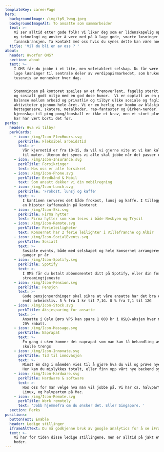 ```yaml
---
templateKey: careerPage
hero:
  backgroundImage: /img/tp5_lwog.jpeg
  backgroundImageAlt: To ansatte som sammarbeider
  text: >-
    Vi ser alltid etter gode folk! Vi liker deg som er lidenskapelig opptatt av
    ny teknologi og ønsker å være med på å lage gode, smarte løsninger for
    finansbransjen. Ta kontakt med oss hvis du synes dette kan være noe for deg!
  title: 'Vil du bli en av oss ? '
about:
  header: Hvorfor OMS?
  section: about
  text: >-
    I OMS får du jobbe i et lite, men veletablert selskap. Du får være med på å
    lage løsninger til sentrale deler av verdipapirmarkedet, som brukes av
    tusenvis av mennesker hver dag.


    Stemmningen på kontoret speiles av et fremoverlent, fagelig sterkt, kreativt
    og sosialt godt miljø med en god dose humor.  Vi er opptatt av en god
    balanse mellom arbeid og privatliv og tilbyr ulike sosiale og faglige
    aktiviteter gjennom hele året. Vi er en herlig rar kombo av blåskjorter,
    hettegensere, skatere, metalhoder, rap-fantaster og Birken-nerder. Evt
    kjennskap til ping pong/foosball er ikke et krav, men et stort pluss om du
    har har vært borti det før.
perks:
  header: Hva vi tilbyr
  perkCards:
    - icon: /img/Icon-FlexHours.svg
      perkTitle: Fleksibel arbeidstid
      text: >-
        Vår kjernetid er fra 10-15, da vil vi gjerne vite at vi kan kalle inn
        til møter. Utenom det synes vi alle skal jobbe når det passer dem
    - icon: /img/Icon-Insurance.svg
      perkTitle: Forsikringer
      text: Hos oss er alle forsikret
    - icon: /img/Icon-Phone.svg
      perkTitle: Bredbånd & Mobil
      text: Som ansatt dekker vi din mobilregning
    - icon: /img/Icon-Lunch.svg
      perkTitle: 'Frokost, lunsj og kaffe'
      text: >-
        I kantinen serveres det både frokost, lunsj og kaffe. I tillegg har vi
        en hipster kaffemaskin på kontoret
    - icon: /img/Icon-Ski.svg
      perkTitle: Firma hytter
      text: Firma hytter som kan leies i både Nesbyen og Trysil
    - icon: /img/Icon-Remote.svg
      perkTitle: Ferieleiligheter
      text: Konsernet har 2 ferie leilighter i Villefranche og Albir
    - icon: /img/Icon-SocialEvents.svg
      perkTitle: Sosialt
      text: >-
        Sosiale events, både med selskapet og hele konsernet arrangeres flere
        ganger pr år
    - icon: /img/Icon-Spotify.svg
      perkTitle: Spotify
      text: >-
        I OMS får du betalt abbonomentet ditt på Spotify, eller din foretrukne
        streamingtjeneste
    - icon: /img/Icon-Pension.svg
      perkTitle: Pensjon
      text: >-
        Gode pensjonsordninger skal sikre at våre ansatte har det bra også etter
        endt arbeidsliv. 5 % fra 1 kr til 7,1G. 8 % fra 7,1 til 12G
    - icon: /img/Icon-Stock.svg
      perkTitle: Aksjesparing for ansatte
      text: >-
        Ansatte i Oslo Børs VPS kan spare 1 000 kr i OSLO-aksjen hver måned, med
        20% rabatt.
    - icon: /img/Icon-Massage.svg
      perkTitle: Naprapat
      text: >-
        Én gang i uken kommer det naprapat som man kan få behandling av, om det
        skulle trengs
    - icon: /img/Icon-Innovate.svg
      perkTitle: Tid til innovasjon
      text: >-
        Minst én dag i måneden vies til å gjøre hva du vil og prøve nye ting.
        Her kan du mislykkes totalt, eller finn opp vårt nye backend system.
    - icon: /img/Icon-Hardware.svg
      perkTitle: Hardware & software
      text: >-
        Hos oss for man velge hva man vil jobbe på. Vi har ca. halvparten på
        Linux, og halvparten på Mac.
    - icon: /img/Icon-Remote.svg
      perkTitle: Work remotely
      text: 'Jobb hjemmefra om du ønsker det. Eller Singapore. '
  section: Perks
positions:
  buttonText: Enable
  header: Ledige stillinger
  iframeAltText: Du må godkjenne bruk av google analytics for å se iFrame med ledige jobber.
  text: >-
    Vi har for tiden disse ledige stillingene, men er alltid på jakt etter kloke
    hoder.
---
```


